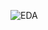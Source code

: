 ![EDA](https://github.com/Daniel-Andarge/AiML-marketing-analytics-dashboard/blob/main/kedro-pipeline/notebooks/eda.png)
